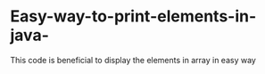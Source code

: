 # Easy-way-to-print-elements-in-java-
This code is beneficial to display the elements in array in easy way 
